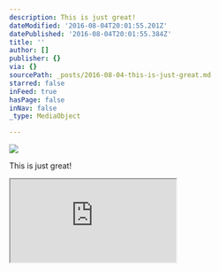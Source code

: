```yaml
---
description: This is just great!
dateModified: '2016-08-04T20:01:55.201Z'
datePublished: '2016-08-04T20:01:55.384Z'
title: ''
author: []
publisher: {}
via: {}
sourcePath: _posts/2016-08-04-this-is-just-great.md
starred: false
inFeed: true
hasPage: false
inNav: false
_type: MediaObject

---
```

![](https://the-grid-user-content.s3-us-west-2.amazonaws.com/dccad399-0415-423c-b4af-3b5e693589d3.jpg)

This is just great!

<iframe src="https://the-grid.github.io/ed-location/?latitude=47.054&amp;longitude=8.5302&amp;zoom=12&amp;address=Arth%2C%20Schwyz%2C%20Switzerland" style=""></iframe>